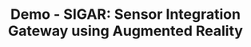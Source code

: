 ---
layout: publication
title : "Demo - SIGAR: Sensor Integration Gateway using Augmented Reality"
short_title: "Sigar-Demo"
tags: Backscatter
cover: /assets/images/zensetag/sigar-intro.jpg
conference: "ACM SenSys'25 Demo"
conference_site: https://sensys.acm.org/2025/
authors: "Ishan Bansal, Nagarjun Bhat, Agrim Gupta, Harine Govindarajan, Dinesh Bharadia"
author_list:
    - name: Ishan Bansal
      url: https://b-ishan.github.io/
      email: isbansal@ucsd.edu
    - name: Nagarjun Bhat
      email: nbhat@ucsd.edu
    - name: Agrim Gupta
      url: https://agrim9.github.io
      email: agg003@ucsd.edu
    - name: Harine Govindarajan
      email: hgovindarajan@ucsd.edu
    - name: Dinesh Bharadia
      url: https://dineshb-ucsd.github.io/
      email: dineshb@ucsd.edu
paper: https://dl.acm.org/doi/10.1145/3715014.3724364
# video: https://www.youtube.com/embed/7mvNrl5CLU8
# video_str: Demonstration of ZenseTag
# miscs:  # whatever you need to add Extra
#     - content_type: Project Webpage
#       content_url: https://wcsng.ucsd.edu/zensetag
#     - content_type: Digital Library
#       content_url:  https://dl.acm.org/doi/10.1145/3636534.3698850
    
description: # all combinations are possible: (title+text+image, title+image, text+image etc), things will be populated in orders
    - title: Overview of SIGAR
      text: "We introduce SIGAR, a Sensor Integration Gateway using Augmented Reality, which combines RFID-based passive sensing with AR for real-time visualization. Using batteryless, wireless RFID sensors, SIGAR eliminates the need for power sources, enabling sustainable and cost-effective monitoring. A mobile app automatically detects sensors within the camera's field of view and overlays realtime sensory data onto the physical environment. Demonstrated through applications like force, soil moisture and light sensing, SIGAR provides intuitive, context-aware insights for environmental monitoring, inventory management, and more. This fusion of AR and passive sensing bridges digital and physical worlds, offering scalable, low-power IoT solutions."    
      image: /assets/images/zensetag/sigar-design.jpg
      image_width: 800 # px  

# citation:
#     - text: "Ishan Bansal, Nagarjun Bhat, Agrim Gupta, Harine Govindarajan, and Dinesh Bharadia. 2025. Demo Abstract - SIGAR: Sensor Integration Gateway using Augmented Reality. In Proceedings of the 23rd ACM Conference on Embedded Networked Sensor Systems (SenSys '25). Association for Computing Machinery, New York, NY, USA, 696–697. https://doi.org/10.1145/3715014.3724364"
#       bibtex: "
#       <pre xml:space=\"preserve\">
#       @inproceedings{10.1145/3715014.3724364,
#       author = {Bansal, Ishan and Bhat, Nagarjun and Gupta, Agrim and Govindarajan, Harine and Bharadia, Dinesh},
#       title = {Demo Abstract - SIGAR: Sensor Integration Gateway using Augmented Reality},
#       year = {2025},
#       isbn = {9798400714795},
#       publisher = {Association for Computing Machinery},
#       address = {New York, NY, USA},
#       url = {https://doi.org/10.1145/3715014.3724364},
#       doi = {10.1145/3715014.3724364},
#       abstract = {We introduce SIGAR, a Sensor Integration Gateway using Augmented Reality, which combines RFID-based passive sensing with AR for real-time visualization. Using batteryless, wireless RFID sensors, SIGAR eliminates the need for power sources, enabling sustainable and cost-effective monitoring. A mobile app automatically detects sensors within the camera's field of view and overlays realtime sensory data onto the physical environment. Demonstrated through applications like force, soil moisture and light sensing, SIGAR provides intuitive, context-aware insights for environmental monitoring, inventory management, and more. This fusion of AR and passive sensing bridges digital and physical worlds, offering scalable, low-power IoT solutions.},
#       booktitle = {Proceedings of the 23rd ACM Conference on Embedded Networked Sensor Systems},
#       pages = {696–697},
#       numpages = {2},
#       location = {UC Irvine Student Center., Irvine, CA, USA},
#       series = {SenSys '25}
#       }
#       </pre>
#       "
---